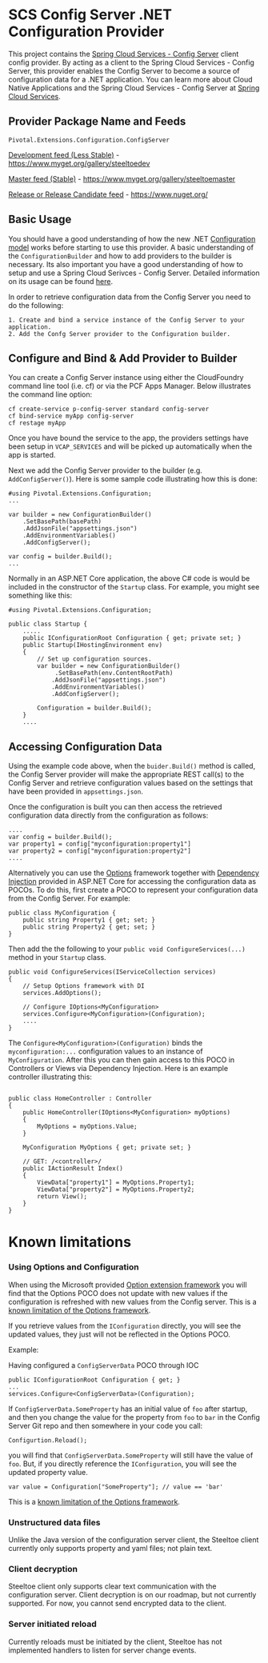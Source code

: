 # SCS Config Server .NET Configuration Provider

This project contains the [Spring Cloud Services - Config Server](http://docs.pivotal.io/spring-cloud-services/config-server/) client config provider.  By acting as a client to the Spring Cloud Services - Config Server, this provider enables the Config Server to become a source of configuration data for a .NET application.  You can learn more about Cloud Native Applications and the Spring Cloud Services - Config Server at [Spring Cloud Services](http://docs.pivotal.io/spring-cloud-services/index.html).

## Provider Package Name and Feeds

`Pivotal.Extensions.Configuration.ConfigServer`

[Development feed (Less Stable)](https://www.myget.org/gallery/steeltoedev) - https://www.myget.org/gallery/steeltoedev

[Master feed (Stable)](https://www.myget.org/gallery/steeltoemaster) - https://www.myget.org/gallery/steeltoemaster

[Release or Release Candidate feed](https://www.nuget.org/) - https://www.nuget.org/

## Basic Usage
You should have a good understanding of how the new .NET [Configuration model](http://docs.asp.net/en/latest/fundamentals/configuration.html) works before starting to use this provider. A basic understanding of the `ConfigurationBuilder` and how to add providers to the builder is necessary. Its also important you have a good understanding of how to setup and use a Spring Cloud Serivces - Config Server.  Detailed information on its usage can be found [here](http://docs.pivotal.io/spring-cloud-services/config-server/).

In order to retrieve configuration data from the Config Server you need to do the following:
```
1. Create and bind a service instance of the Config Server to your application.  
2. Add the Confg Server provider to the Configuration builder.
``` 
## Configure and Bind & Add Provider to Builder
You can create a Config Server instance using either the CloudFoundry command line tool (i.e. cf) or via the PCF Apps Manager. Below illustrates the command line option:
```
cf create-service p-config-server standard config-server
cf bind-service myApp config-server
cf restage myApp

```
Once you have bound the service to the app, the providers settings have been setup in `VCAP_SERVICES` and will be picked up automatically when the app is started.

Next we add the Config Server provider to the builder (e.g. `AddConfigServer()`). Here is some sample code illustrating how this is done:
```
#using Pivotal.Extensions.Configuration;
...

var builder = new ConfigurationBuilder()
    .SetBasePath(basePath)
    .AddJsonFile("appsettings.json")
    .AddEnvironmentVariables()                   
    .AddConfigServer();
          
var config = builder.Build();
...
```
Normally in an ASP.NET Core application, the above C# code is would be included in the constructor of the `Startup` class. For example, you might see something like this:
```
#using Pivotal.Extensions.Configuration;

public class Startup {
    .....
    public IConfigurationRoot Configuration { get; private set; }
    public Startup(IHostingEnvironment env)
    {
        // Set up configuration sources.
        var builder = new ConfigurationBuilder()
             .SetBasePath(env.ContentRootPath)
            .AddJsonFile("appsettings.json")
            .AddEnvironmentVariables()
            .AddConfigServer();

        Configuration = builder.Build();
    }
    ....
```
## Accessing Configuration Data
Using the example code above, when the `buider.Build()` method is called, the Config Server provider will make the appropriate REST call(s) to the Config Server and retrieve configuration values based on the settings that have been provided in `appsettings.json`.

Once the configuration is built you can then access the retrieved configuration data directly from the configuration as follows:
```
....
var config = builder.Build();
var property1 = config["myconfiguration:property1"]
var property2 = config["myconfiguration:property2"] 
....
```
Alternatively you can use the [Options](https://github.com/aspnet/Options) framework together with [Dependency Injection](http://docs.asp.net/en/latest/fundamentals/dependency-injection.html) provided in ASP.NET Core for accessing the configuration data as POCOs.
To do this, first create a POCO to represent your configuration data from the Config Server. For example:
```
public class MyConfiguration {
    public string Property1 { get; set; }
    public string Property2 { get; set; }
}
```
Then add the the following to your `public void ConfigureServices(...)` method in your `Startup` class.
```
public void ConfigureServices(IServiceCollection services)
{
    // Setup Options framework with DI
    services.AddOptions();
    
    // Configure IOptions<MyConfiguration> 
    services.Configure<MyConfiguration>(Configuration);
    ....
}
```
The `Configure<MyConfiguration>(Configuration)` binds the `myconfiguration:...` configuration values to an instance of `MyConfiguration`. After this you can then gain access to this POCO in Controllers or Views via Dependency Injection.  Here is an example controller illustrating this:
```

public class HomeController : Controller
{
    public HomeController(IOptions<MyConfiguration> myOptions)
    {
        MyOptions = myOptions.Value;
    }

    MyConfiguration MyOptions { get; private set; }

    // GET: /<controller>/
    public IActionResult Index()
    {
        ViewData["property1"] = MyOptions.Property1;
        ViewData["property2"] = MyOptions.Property2;
        return View();
    }
}
```
# Known limitations

### Using Options and Configuration
When using the Microsoft provided [Option extension framework](https://docs.asp.net/en/latest/fundamentals/configuration.html?highlight=ioptions#using-options-and-configuration-objects) you will find that the Options POCO does not update with new values if the configuration is refreshed with new values from the Config server. This is a [known limitation of the Options framework](https://github.com/aspnet/Options/issues/145).

If you retrieve values from the `IConfiguration` directly, you will see the updated values, they just will not be reflected in the Options POCO.

Example:

Having configured a `ConfigServerData` POCO through IOC

```
public IConfigurationRoot Configuration { get; }
...
services.Configure<ConfigServerData>(Configuration);
```
If `ConfigServerData.SomeProperty` has an initial value of `foo` after startup, and then you change the value for the property from `foo` to `bar` in the Config Server Git repo and then somewhere in your code you call:
```
Configurtion.Reload();
```
you will find that `ConfigServerData.SomeProperty` will still have the value of `foo`. But, if you directly reference the `IConfiguration`, you will see the updated property value.

```
var value = Configuration["SomeProperty"]; // value == 'bar'
```

This is a [known limitation of the Options framework](https://github.com/aspnet/Options/issues/145).

### Unstructured data files
Unlike the Java version of the configuration server client, the Steeltoe client currently only supports property and yaml files; not plain text.

### Client decryption
Steeltoe client only supports clear text communication with the configuration server. Client decryption is on our roadmap, but not currently supported. For now, you cannot send encrypted data to the client.

### Server initiated reload
Currently reloads must be initiated by the client, Steeltoe has not implemented handlers to listen for server change events.

